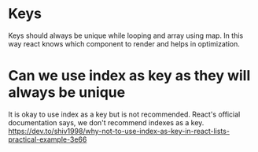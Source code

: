 # Keys
Keys should always be unique while looping and array using map.
In this way react knows which component to render and helps in optimization.

# Can we use index as key as they will always be unique
It is okay to use index as a key but is not recommended.
React's official documentation says, we don't recommend indexes as a key.
https://dev.to/shiv1998/why-not-to-use-index-as-key-in-react-lists-practical-example-3e66